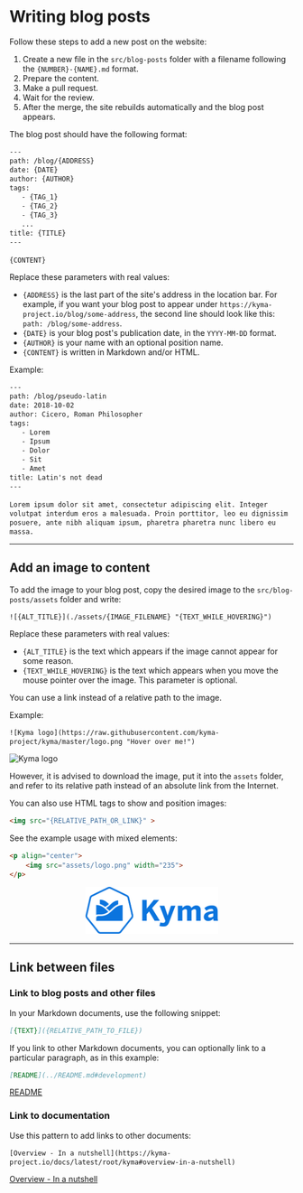 # Writing blog posts

Follow these steps to add a new post on the website:

1. Create a new file in the `src/blog-posts` folder with a filename following the `{NUMBER}-{NAME}.md` format.
2. Prepare the content.
3. Make a pull request.
4. Wait for the review.
5. After the merge, the site rebuilds automatically and the blog post appears.

The blog post should have the following format:

```
---
path: /blog/{ADDRESS}
date: {DATE}
author: {AUTHOR}
tags:
   - {TAG_1}
   - {TAG_2}
   - {TAG_3}
   ...
title: {TITLE}
---

{CONTENT}
```

Replace these parameters with real values:

- `{ADDRESS}` is the last part of the site's address in the location bar. For example, if you want your blog post to appear under `https://kyma-project.io/blog/some-address`, the second line should look like this: `path: /blog/some-address`.
- `{DATE}` is your blog post's publication date, in the `YYYY-MM-DD` format.
- `{AUTHOR}` is your name with an optional position name.
- `{CONTENT}` is written in Markdown and/or HTML.

Example:

```
---
path: /blog/pseudo-latin
date: 2018-10-02
author: Cicero, Roman Philosopher
tags:
   - Lorem
   - Ipsum
   - Dolor
   - Sit
   - Amet
title: Latin's not dead
---

Lorem ipsum dolor sit amet, consectetur adipiscing elit. Integer volutpat interdum eros a malesuada. Proin porttitor, leo eu dignissim posuere, ante nibh aliquam ipsum, pharetra pharetra nunc libero eu massa.
```

---

## Add an image to content

To add the image to your blog post, copy the desired image to the `src/blog-posts/assets` folder and write:

```
![{ALT_TITLE}](./assets/{IMAGE_FILENAME} "{TEXT_WHILE_HOVERING}")
```

Replace these parameters with real values:

- `{ALT_TITLE}` is the text which appears if the image cannot appear for some reason.
- `{TEXT_WHILE_HOVERING}` is the text which appears when you move the mouse pointer over the image. This parameter is optional.

You can use a link instead of a relative path to the image.

Example:

```
![Kyma logo](https://raw.githubusercontent.com/kyma-project/kyma/master/logo.png "Hover over me!")
```

![Kyma logo](https://raw.githubusercontent.com/kyma-project/website/master/static/android-chrome-192x192.png "Hover over me!")

However, it is advised to download the image, put it into the `assets` folder, and refer to its relative path instead of an absolute link from the Internet.

You can also use HTML tags to show and position images:

```HTML
<img src="{RELATIVE_PATH_OR_LINK}" >
```

See the example usage with mixed elements:

```HTML
<p align="center">
    <img src="assets/logo.png" width="235">
</p>
```

<p align="center">
    <img src="assets/logo.png" width="235">
</p>

---

## Link between files

### Link to blog posts and other files

In your Markdown documents, use the following snippet:

```Markdown
[{TEXT}]({RELATIVE_PATH_TO_FILE})
```

If you link to other Markdown documents, you can optionally link to a particular paragraph, as in this example:

```Markdown
[README](../README.md#development)
```

[README](../README.md#development)

### Link to documentation

Use this pattern to add links to other documents:

```
[Overview - In a nutshell](https://kyma-project.io/docs/latest/root/kyma#overview-in-a-nutshell)
```

[Overview - In a nutshell](https://kyma-project.io/docs/latest/root/kyma#overview-in-a-nutshell)
